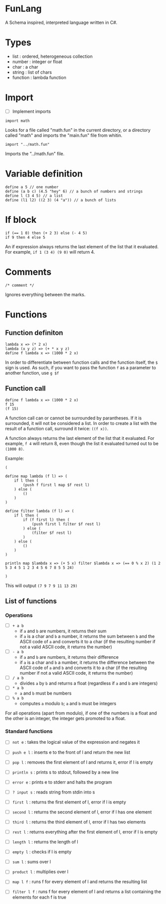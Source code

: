 # FunLang
A Schema inspired, interpreted language written in C#.

# Types
 - list     : ordered, heterogeneous collection
 - number   : integer or float
 - char     : a char
 - string   : list of chars
 - function : lambda function

# Import

 - [ ] Implement imports

```
import math
```
Looks for a file called "math.fun" in the current directory, or a directory called "math" and imports the "main.fun" file from whitin.

```
import "../math.fun"
```
Imports the "../math.fun" file.

# Variable definition
```
define a 5 // one number
define (a b c) (4.5 "hey" 6) // a bunch of numbers and strings
define l (3 4 5) // a list
define (l1 l2) ((2 3) (4 "a")) // a bunch of lists
```

# If block
```
if (== 1 0) then (+ 2 3) else (- 4 5)
if 9 then 4 else 5
```
An if expression always returns the last element of the list that it evaluated. For example, `if 1 (3 4) (9 0)` will return 4.

# Comments
```
/* comment */
```
Ignores everything between the marks.

# Functions

## Function definiton
```
lambda x => (* 2 x)
lambda (x y z) => (+ * x y z)
define f lambda x => (1000 * 2 x)
```
In order to differentiate between function calls and the function itself, the `$` sign is used. As such, if you want to pass the function `f` as a parameter to another function, use `g $f`

## Function call
```
define f lambda x => (1000 * 2 x)
f 15
(f 15)
```

A function call can or cannot be surrounded by parantheses. If it is surrounded, it will not be considered a list. In order to create a list with the result of a function call, surround it twice: `((f x))`.

A function always returns the last element of the list that it evaluated. For example, `f 4` will return 8, even though the list it evaluated turned out to be `(1000 8)`.

Example:
```
(

define map lambda (f l) => (
	if l then (
		(push f first l map $f rest l)
	) else (
		()
	)
)

define filter lambda (f l) => (
	if l then (
		if (f first l) then (
			(push first l filter $f rest l)
		) else (
			(filter $f rest l)
		)
	) else (
		()
	)
)

println map $lambda x => (+ 5 x) filter $lambda x => (== 0 % x 2) (1 2 5 3 4 5 1 2 3 4 5 6 7 8 5 5 24)

)
```
This will output `(7 9 7 9 11 13 29)`

## List of functions

### Operations

 - [ ] `+ a b`
	- if `a` and `b` are numbers, it returns their sum
	- if `a` is a char and `b` a number, it returns the sum between `b` and the ASCII code of `a` and converts it to a char (if the resulting number if not a valid ASCII code, it returns the number)
 - [ ] `- a b`
	- if `a` and `b` are numbers, it returns their difference
	- if `a` is a char and `b` a number, it returns the difference between the ASCII code of `a` and `b` and converts it to a char (if the resulting number if not a valid ASCII code, it returns the number)
 - [ ] `/ a b`
	- divides `a` by `b` and returns a float (regardless if `a` and `b` are integers)
 - [ ] `* a b`
	- `a` and `b` must be numbers
 - [ ] `% a b`
	- computes `a` modulo `b`; `a` and `b` must be integers

For all operations (apart from modulo), if one of the numbers is a float and the other is an integer, the integer gets promoted to a float.

### Standard functions
 - [ ] `not e`      : takes the logical value of the expression and negates it
 - [ ] `push e l`   : inserts e to the front of l and return the new list
 - [ ] `pop l`      : removes the first element of l and returns it, error if l is empty
 - [ ] `println s`  : prints s to stdout, followed by a new line
 - [ ] `error e`    : prints e to stderr and halts the program
 - [ ] `? input s`  : reads string from stdin into s
 - [ ] `first l`    : returns the first element of l, error if l is empty
 - [ ] `second l`   : returns the second element of l, error if l has one element
 - [ ] `third l`    : returns the third element of l, error if l has two elements
 - [ ] `rest l`     : returns everything after the first element of l, error if l is empty
 - [ ] `length l`   : returns the length of l
 - [ ] `empty l`    : checks if l is empty
 - [ ] `sum l`      : sums over l
 - [ ] `product l`  : multiplies over l
 - [ ] `map l f`    : runs f for every element of l and returns the resulting list
 - [ ] `filter l f` : runs f for every element of l and returns a list containing the elements for each f is true

